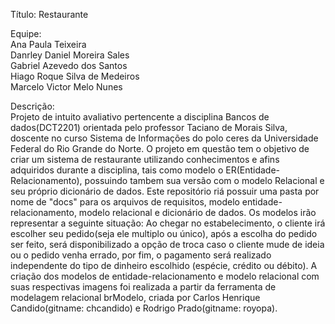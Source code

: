 Título: Restaurante

Equipe:<br>
Ana Paula Teixeira<br>
Danrley Daniel Moreira Sales<br>
Gabriel Azevedo dos Santos<br>
Hiago Roque Silva de Medeiros<br>
Marcelo Victor Melo Nunes<br>

Descrição:<br>
  Projeto de intuito avaliativo pertencente a disciplina Bancos de dados(DCT2201) orientada pelo professor Taciano de Morais Silva, doscente no curso Sistema de Informações do polo ceres da Universidade Federal do Rio Grande do Norte. O projeto em questão tem o objetivo de criar um sistema de restaurante utilizando conhecimentos e afins adquiridos durante a disciplina, tais como modelo o ER(Entidade-Relacionamento), possuindo tambem sua versão com o modelo Relacional e seu próprio dicionário de dados. Este repositório riá possuir uma pasta por nome de "docs" para os arquivos de requisitos, modelo entidade-relacionamento, modelo relacional e dicionário de dados. Os modelos irão representar a seguinte situação: Ao chegar no estabelecimento, o cliente irá escolher seu pedido(seja ele multiplo ou único), após a escolha do pedido ser feito, será disponibilizado a opção de troca caso o cliente mude de ideia ou o pedido venha errado, por fim, o pagamento será realizado independente do tipo de dinheiro escolhido (espécie, crédito ou débito). A criação dos modelos de entidade-relacionamento e modelo relacional com suas respectivas imagens foi realizada a partir da ferramenta de modelagem relacional brModelo, criada por Carlos Henrique Candido(gitname: chcandido) e Rodrigo Prado(gitname: royopa).


